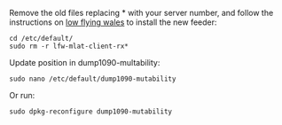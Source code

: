 Remove the old files replacing * with your server number, and follow the instructions on [low flying wales](http://radar.lowflyingwales.co.uk/installing-the-mlat-client-on-a-raspberry-pi-python-3-4/) to install the new feeder:

    cd /etc/default/
    sudo rm -r lfw-mlat-client-rx*
    
Update position in dump1090-multability:

    sudo nano /etc/default/dump1090-mutability

Or run:

    sudo dpkg-reconfigure dump1090-mutability
